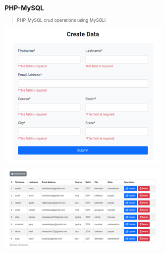 ## PHP-MySQL

> PHP-MySQL crud operations using MySQLi

![create_data](/screenshots/create_data.png)

![display_data](/screenshots/display_data.png)
